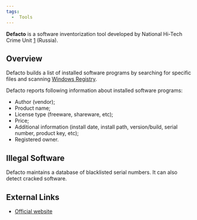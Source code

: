 ```yaml
---
tags:
  -  Tools
---
```

**Defacto** is a software inventorization tool developed by National
Hi-Tech Crime Unit [1](http://nhtcu.ru/) (Russia).

## Overview

Defacto builds a list of installed software programs by searching for
specific files and scanning [Windows
Registry](windows_registry.md).

Defacto reports following information about installed software programs:

- Author (vendor);
- Product name;
- License type (freeware, shareware, etc);
- Price;
- Additional information (install date, install path, version/build,
  serial number, product key, etc);
- Registered owner.

## Illegal Software

Defacto maintains a database of blacklisted serial numbers. It can also
detect cracked software.

## External Links

- [Official website](http://www.defacto-com.ru/)

